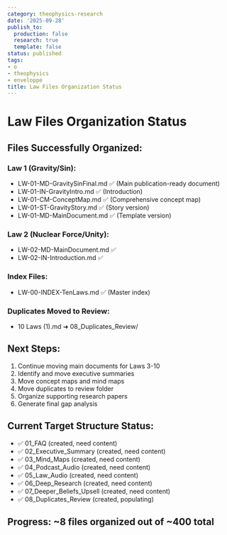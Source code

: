 ```yaml
---
category: theophysics-research
date: '2025-09-28'
publish_to:
  production: false
  research: true
  template: false
status: published
tags:
- o
- theophysics
- enveloppe
title: Law Files Organization Status
---
```

   
# Law Files Organization Status   
   
## Files Successfully Organized:   
   
### Law 1 (Gravity/Sin):   
   
- LW-01-MD-GravitySinFinal.md ✅ (Main publication-ready document)   
- LW-01-IN-GravityIntro.md ✅ (Introduction)   
- LW-01-CM-ConceptMap.md ✅ (Comprehensive concept map)   
- LW-01-ST-GravityStory.md ✅ (Story version)   
- LW-01-MD-MainDocument.md ✅ (Template version)   
   
### Law 2 (Nuclear Force/Unity):   
   
- LW-02-MD-MainDocument.md ✅   
- LW-02-IN-Introduction.md ✅   
   
### Index Files:   
   
- LW-00-INDEX-TenLaws.md ✅ (Master index)   
   
### Duplicates Moved to Review:   
   
- 10 Laws (1).md ➜ 08_Duplicates_Review/   
   
## Next Steps:   
1. Continue moving main documents for Laws 3-10   
2. Identify and move executive summaries    
3. Move concept maps and mind maps   
4. Move duplicates to review folder   
5. Organize supporting research papers   
6. Generate final gap analysis   
   
## Current Target Structure Status:   
   
- ✅ 01_FAQ (created, need content)   
- ✅ 02_Executive_Summary (created, need content)     
- ✅ 03_Mind_Maps (created, need content)   
- ✅ 04_Podcast_Audio (created, need content)   
- ✅ 05_Law_Audio (created, need content)   
- ✅ 06_Deep_Research (created, need content)   
- ✅ 07_Deeper_Beliefs_Upsell (created, need content)   
- ✅ 08_Duplicates_Review (created, populating)   
   
## Progress: ~8 files organized out of ~400 total